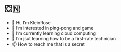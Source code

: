 # :cn:
- 👋 Hi, I’m KleinRose
- 👀 I’m interested in ping-pong and game
- 🌱 I’m currently learning cloud computing
- 💞️ I’m jsut learning how to be a first-rate technician
- 📫 How to reach me that is a secret

<!---
KleinRose/KleinRose is a ✨ special ✨ repository because its `README.md` (this file) appears on your GitHub profile.
You can click the Preview link to take a look at your changes.
--->
